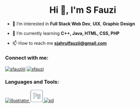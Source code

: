 <h1 align="center">Hi 👋, I'm S Fauzi</h1>

- 👀 I’m interested in **Full Stack Web Dev**, **UIX**, **Graphic Design**

- 🌱 I’m currently learning **C++, Java, HTML, CSS, PHP**

- 📫 How to reach me **sjahrulfauzii@gmail.com**

<h3 align="left">Connect with me:</h3>
<p align="left">
<a href="https://instagram.com/sfauziiii" target="blank"><img align="center" src="https://raw.githubusercontent.com/rahuldkjain/github-profile-readme-generator/master/src/images/icons/Social/instagram.svg" alt="sfauziiii" height="30" width="40" /></a> <a href="https://www.behance.net/sfauzi" target="blank"><img align="center" src="https://raw.githubusercontent.com/rahuldkjain/github-profile-readme-generator/master/src/images/icons/Social/behance.svg" alt="sfauzi" height="30" width="40" /></a>
</p>

<h3 align="left">Languages and Tools:</h3>
<p align="left"> <a href="https://www.adobe.com/in/products/illustrator.html" target="_blank" rel="noreferrer"> <img src="https://www.vectorlogo.zone/logos/adobe_illustrator/adobe_illustrator-icon.svg" alt="illustrator" width="40" height="40"/> </a> <a href="https://www.photoshop.com/en" target="_blank" rel="noreferrer"> <img src="https://raw.githubusercontent.com/devicons/devicon/master/icons/photoshop/photoshop-line.svg" alt="photoshop" width="40" height="40"/> </a> <a href="https://www.adobe.com/products/xd.html" target="_blank" rel="noreferrer"> <img src="https://cdn.worldvectorlogo.com/logos/adobe-xd.svg" alt="xd" width="40" height="40"/> </a> </p>

<img src="https://komarev.com/ghpvc/?username=your-github-username&style=flat-square&color=blue" alt=""/>

